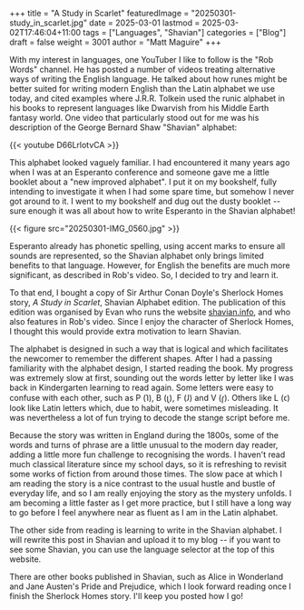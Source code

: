 +++
title = "A Study in Scarlet"
featuredImage = "20250301-study_in_scarlet.jpg"
date = 2025-03-01
lastmod = 2025-03-02T17:46:04+11:00
tags = ["Languages", "Shavian"]
categories = ["Blog"]
draft = false
weight = 3001
author = "Matt Maguire"
+++

With my interest in languages, one YouTuber I like to follow is the "Rob Words" channel. He has posted a number of videos treating alternative ways of writing the English language. He talked about how runes might be better suited for writing modern English than the Latin alphabet we use today, and cited examples where J.R.R. Tolkein used the runic alphabet in his books to represent languages like Dwarvish from his Middle Earth fantasy world. One video that particularly stood out for me was his description of the George Bernard Shaw "Shavian" alphabet:

{{< youtube D66LrlotvCA >}}

This alphabet looked vaguely familiar. I had encountered it many years ago when I was at an Esperanto conference and someone gave me a little booklet about a "new improved alphabet". I put it on my bookshelf, fully intending to investigate it when I had some spare time, but somehow I never got around to it. I went to my bookshelf and dug out the dusty booklet -- sure enough it was all about how to write Esperanto in the Shavian alphabet!

{{< figure src="20250301-IMG_0560.jpg" >}}

Esperanto already has phonetic spelling, using accent marks to ensure all sounds are represented, so the Shavian alphabet only brings limited benefits to that language. However, for English the benefits are much more significant, as described in Rob's video. So, I decided to try and learn it.

To that end, I bought a copy of Sir Arthur Conan Doyle's Sherlock Homes story, _A Study in Scarlet_, Shavian Alphabet edition. The publication of this edition was organised by Evan who runs the website [shavian.info](https://shavian.info/), and who also features in Rob's video. Since I enjoy the character of Sherlock Homes, I thought this would provide extra motivation to learn Shavian.

The alphabet is designed in such a way that is logical and which facilitates the newcomer to remember the different shapes. After I had a passing familiarity with the alphabet design, I started reading the book. My progress was extremely slow at first, sounding out the words letter by letter like I was back in Kindergarten learning to read again. Some letters were easy to confuse with each other, such as P (𐑐), B (𐑚), F (𐑓) and V (𐑝). Others like L (𐑤) look like Latin letters which, due to habit, were sometimes misleading. It was nevertheless a lot of fun trying to decode the stange script before me.

Because the story was written in England during the 1800s, some of the words and turns of phrase are a little unusual to the modern day reader, adding a little more fun challenge to recognising the words. I haven't read much classical literature since my school days, so it is refreshing to revisit some works of fiction from around those times. The slow pace at which I am reading the story is a nice contrast to the usual hustle and bustle of everyday life, and so I am really enjoying the story as the mystery unfolds. I am becoming a little faster as I get more practice, but I still have a long way to go before I feel anywhere near as fluent as I am in the Latin alphabet.

The other side from reading is learning to write in the Shavian alphabet. I will rewrite this post in Shavian and upload it to my blog -- if you want to see some Shavian, you can use the language selector at the top of this website.

There are other books published in Shavian, such as Alice in Wonderland and Jane Austen's Pride and Prejudice, which I look forward reading once I finish the Sherlock Homes story. I'll keep you posted how I go!
